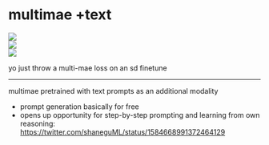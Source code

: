 # multimae +text

![](https://img.shields.io/badge/tag-text-lightgrey)  
![](https://img.shields.io/badge/tag-experimental-lightgrey)  
![](https://img.shields.io/badge/tag-prompting-lightgrey)


yo just throw a multi-mae loss on an sd finetune

----

multimae pretrained with text prompts as an additional modality

* prompt generation basically for free
* opens up opportunity for step-by-step prompting and learning from own reasoning: https://twitter.com/shaneguML/status/1584668991372464129
